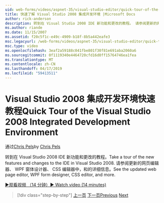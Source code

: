 ```yaml
---
uid: web-forms/videos/aspnet-35/visual-studio-editor/quick-tour-of-the-visual-studio-2008-integrated-development-environment
title: 快速了解 Visual Studio 2008 集成开发环境 |Microsoft Docs
author: rick-anderson
description: 转到在 Visual Studio 2008 IDE 新功能和更改的教程。 请参阅更新的网页编辑器、 WPF 窗体设计器、 CSS 编辑器中，和的详细信息。
ms.author: riande
ms.date: 11/15/2007
ms.assetid: f20c5f1c-e49c-4909-b18f-8b5a442eafe3
msc.legacyurl: /web-forms/videos/aspnet-35/visual-studio-editor/quick-tour-of-the-visual-studio-2008-integrated-development-environment
msc.type: video
ms.openlocfilehash: 3eaf2a59188c041fbe801f30f81e691aba2060a6
ms.sourcegitcommit: 0f1119340e4464720cfd16d0ff15764746ea1fea
ms.translationtype: MT
ms.contentlocale: zh-CN
ms.lasthandoff: 04/17/2019
ms.locfileid: "59413511"
---
```

# <a name="quick-tour-of-the-visual-studio-2008-integrated-development-environment"></a><span data-ttu-id="3606e-104">Visual Studio 2008 集成开发环境快速教程</span><span class="sxs-lookup"><span data-stu-id="3606e-104">Quick Tour of the Visual Studio 2008 Integrated Development Environment</span></span>

<span data-ttu-id="3606e-105">通过[Chris Pels](https://twitter.com/chrispels)</span><span class="sxs-lookup"><span data-stu-id="3606e-105">by [Chris Pels](https://twitter.com/chrispels)</span></span>

<span data-ttu-id="3606e-106">转到在 Visual Studio 2008 IDE 新功能和更改的教程。</span><span class="sxs-lookup"><span data-stu-id="3606e-106">Take a tour of the new features and changes to the IDE in Visual Studio 2008.</span></span> <span data-ttu-id="3606e-107">请参阅更新的网页编辑器、 WPF 窗体设计器、 CSS 编辑器中，和的详细信息。</span><span class="sxs-lookup"><span data-stu-id="3606e-107">See the updated web page editor, WPF form designer, CSS editor, and more.</span></span>

[<span data-ttu-id="3606e-108">&#9654;观看视频 （14 分钟）</span><span class="sxs-lookup"><span data-stu-id="3606e-108">&#9654; Watch video (14 minutes)</span></span>](https://channel9.msdn.com/Blogs/ASP-NET-Site-Videos/quick-tour-of-the-visual-studio-2008-integrated-development-environment)

> [!div class="step-by-step"]
> <span data-ttu-id="3606e-109">[上一页](intellisense-for-jscript-and-aspnet-ajax.md)
> [下一页](creating-and-modifying-a-css-file.md)</span><span class="sxs-lookup"><span data-stu-id="3606e-109">[Previous](intellisense-for-jscript-and-aspnet-ajax.md)
[Next](creating-and-modifying-a-css-file.md)</span></span>
